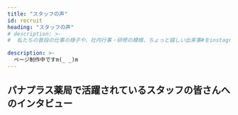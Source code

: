 ```yaml
---
title: "スタッフの声"
id: recruit
heading: "スタッフの声"
# description: >-
#  私たちの普段の仕事の様子や、社内行事・研修の模様、ちょっと嬉しい出来事#をinstagramに投稿しています。フォロー大歓迎です^^/

description: >-
  ページ制作中ですm(_ _)m　
---
```


## パナプラス薬局で活躍されているスタッフの皆さんへのインタビュー

